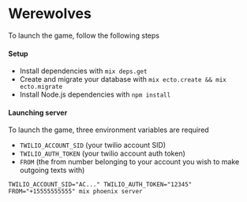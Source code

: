 # Werewolves

To launch the game, follow the following steps

#### Setup

  * Install dependencies with `mix deps.get`
  * Create and migrate your database with `mix ecto.create && mix ecto.migrate`
  * Install Node.js dependencies with `npm install`


#### Launching server

To launch the game, three environment variables are required

  * `TWILIO_ACCOUNT_SID` (your twilio account SID)
  * `TWILIO_AUTH_TOKEN` (your twilio account auth token)
  * `FROM` (the from number belonging to your account you wish to make outgoing texts with)


`TWILIO_ACCOUNT_SID="AC..." TWILIO_AUTH_TOKEN="12345" FROM="+15555555555" mix phoenix server`


